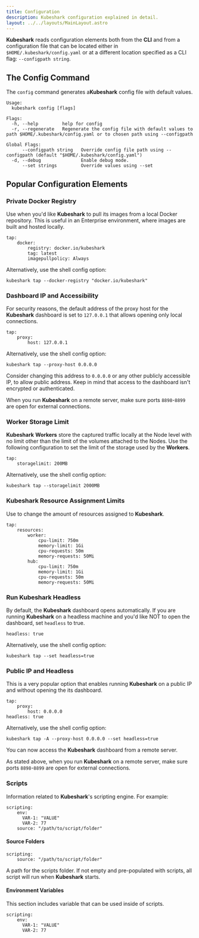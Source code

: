 ```yaml
---
title: Configuration
description: Kubeshark configuration explained in detail.
layout: ../../layouts/MainLayout.astro
---
```


**Kubeshark** reads configuration elements both from the **CLI** and from a configuration file that can be located either in `$HOME/.kubeshark/config.yaml` or at a different location specified as a CLI flag: `--configpath string`.

## The Config Command

The `config` command generates a ​**​Kubeshark​**​ config file with default values.

```shell
Usage:
  kubeshark config [flags]

Flags:
  -h, --help         help for config
  -r, --regenerate   Regenerate the config file with default values to path $HOME/.kubeshark/config.yaml or to chosen path using --configpath

Global Flags:
      --configpath string   Override config file path using --configpath (default "$HOME/.kubeshark/config.yaml")
  -d, --debug               Enable debug mode.
      --set strings         Override values using --set
```

## Popular Configuration Elements

### Private Docker Registry

Use when you'd like **Kubeshark** to pull its images from a local Docker repository. This is useful in an Enterprise environment, where images are built and hosted locally.

```shell
tap:
    docker:
        registry: docker.io/kubeshark
        tag: latest
        imagepullpolicy: Always
```

Alternatively, use the shell config option:
```shell
kubeshark tap --docker-registry "docker.io/kubeshark"
```

### Dashboard IP and Accessibility

For security reasons, the default address of the proxy host for the **Kubeshark** dashboard is set to `127.0.0.1` that allows opening only local connections.

```shell
tap:
    proxy:
        host: 127.0.0.1
```

Alternatively, use the shell config option:
```shell
kubeshark tap --proxy-host 0.0.0.0
```

Consider changing this address to `0.0.0.0` or any other publicly accessible IP, to allow public address. Keep in mind that access to the dashboard isn't encrypted or authenticated.

When you run **Kubeshark** on a remote server, make sure ports `8898`-`8899` are open for external connections.

### Worker Storage Limit

**Kubeshark** **Workers** store the captured traffic locally at the Node level with no limit other than the limit of the volumes attached to the Nodes. Use the following configuration to set the limit of the storage used by the **Workers**.

```shell
tap:
    storagelimit: 200MB
```

Alternatively, use the shell config option:

```shell
kubeshark tap --storagelimit 2000MB
```

### Kubeshark Resource Assignment Limits

Use to change the amount of resources assigned to **Kubeshark**.

```shell
tap:
    resources:
        worker:
            cpu-limit: 750m
            memory-limit: 1Gi
            cpu-requests: 50m
            memory-requests: 50Mi
        hub:
            cpu-limit: 750m
            memory-limit: 1Gi
            cpu-requests: 50m
            memory-requests: 50Mi
```

### Run Kubeshark Headless

By default, the **Kubeshark** dashboard opens automatically. If you are running **Kubeshark** on a headless machine and you'd like NOT to open the dashboard, set `headless` to true.

```shell
headless: true
```

Alternatively, use the shell config option:
```shell
kubeshark tap --set headless=true
```

### Public IP and Headless

This is a very popular option that enables running **Kubeshark** on a public IP and without opening the its dashboard.

```shell
tap:
    proxy:
        host: 0.0.0.0
headless: true
```
Alternatively, use the shell config option:
```shell
kubeshark tap -A --proxy-host 0.0.0.0 --set headless=true
```
You can now access the **Kubeshark** dashboard from a remote server.

As stated above, when you run **Kubeshark** on a remote server, make sure ports `8898`-`8899` are open for external connections.

### Scripts

Information related to **Kubeshark**'s scripting engine. For example:

```shell
scripting:
    env:
      VAR-1: "VALUE"
      VAR-2: 77
    source: "/path/to/script/folder"
```

#### Source Folders

```shell
scripting:
    source: "/path/to/script/folder"
```
A path for the scripts folder. If not empty and pre-populated with scripts, all script will run when **Kubeshark** starts.

#### Environment Variables

This section includes variable that can be used inside of scripts.

```shell
scripting:
    env:
      VAR-1: "VALUE"
      VAR-2: 77
